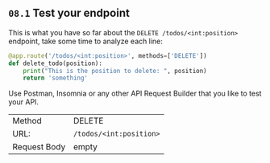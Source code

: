 ## `08.1` Test your endpoint

This is what you have so far about the `DELETE /todos/<int:position>` endpoint, take some time to analyze each line:

```python
@app.route('/todos/<int:position>', methods=['DELETE'])
def delete_todo(position):
    print("This is the position to delete: ", position)
    return 'something'
```
Use Postman, Insomnia or any other API Request Builder that you like to test your API.

|  |  |
| ------ | -------- |
| Method | DELETE |
| URL: | `/todos/<int:position>` |
| Request Body | empty |

